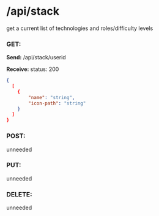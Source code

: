 # **/api/stack**
<!-- ! ADD ROUTE DESCRIPTION HERE -->
get a current list of technologies and roles/difficulty levels



### GET: 
**Send:** 
/api/stack/userid

**Receive:** status: 200
```JSON
{
  [
    {
        "name": "string",
        "icon-path": "string"
    }
  ]
}
```

### POST: 
unneeded

### PUT:
unneeded

### DELETE:
unneeded
